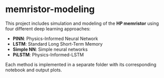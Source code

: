 # memristor-modeling

This project includes simulation and modeling of the **HP memristor** using four different deep learning approaches:

- **PINN**: Physics-Informed Neural Network  
- **LSTM**: Standard Long Short-Term Memory  
- **Simple NN**: Simple neural networks 
- **PiLSTM**: Physics-Informed-LSTM

Each method is implemented in a separate folder with its corresponding notebook and output plots.
